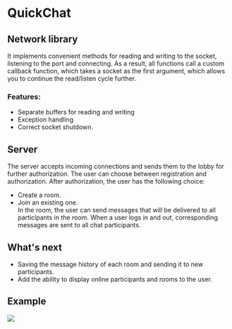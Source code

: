 # QuickChat

## Network library
It implements convenient methods for reading and writing to the socket, listening to the port and connecting. As a result, all functions call a custom callback function, which takes a socket as the first argument, which allows you to continue the read/listen cycle further. 
### Features: 
- Separate buffers for reading and writing 
- Exception handling 
- Correct socket shutdown.

## Server
The server accepts incoming connections and sends them to the lobby for further authorization. The user can choose between registration and authorization. After authorization, the user has the following choice: 
- Create a room. 
- Join an existing one.\
In the room, the user can send messages that will be delivered to all participants in the room. When a user logs in and out, corresponding messages are sent to all chat participants.

## What's next
- Saving the message history of each room and sending it to new participants. 
- Add the ability to display online participants and rooms to the user.
## Example
<img src="https://github.com/XForgivenGitX/QuickChat/blob/master/example.png" wigth="25%"/>

